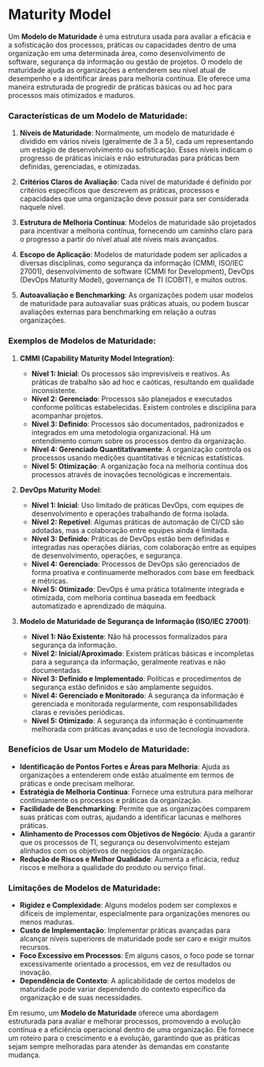 # Maturity Model

Um **Modelo de Maturidade** é uma estrutura usada para avaliar a eficácia e a sofisticação dos processos, práticas ou capacidades dentro de uma organização em uma determinada área, como desenvolvimento de software, segurança da informação ou gestão de projetos. O modelo de maturidade ajuda as organizações a entenderem seu nível atual de desempenho e a identificar áreas para melhoria contínua. Ele oferece uma maneira estruturada de progredir de práticas básicas ou ad hoc para processos mais otimizados e maduros.

### Características de um Modelo de Maturidade:

1. **Níveis de Maturidade**: Normalmente, um modelo de maturidade é dividido em vários níveis (geralmente de 3 a 5), cada um representando um estágio de desenvolvimento ou sofisticação. Esses níveis indicam o progresso de práticas iniciais e não estruturadas para práticas bem definidas, gerenciadas, e otimizadas.

2. **Critérios Claros de Avaliação**: Cada nível de maturidade é definido por critérios específicos que descrevem as práticas, processos e capacidades que uma organização deve possuir para ser considerada naquele nível. 

3. **Estrutura de Melhoria Contínua**: Modelos de maturidade são projetados para incentivar a melhoria contínua, fornecendo um caminho claro para o progresso a partir do nível atual até níveis mais avançados.

4. **Escopo de Aplicação**: Modelos de maturidade podem ser aplicados a diversas disciplinas, como segurança da informação (CMMI, ISO/IEC 27001), desenvolvimento de software (CMMI for Development), DevOps (DevOps Maturity Model), governança de TI (COBIT), e muitos outros.

5. **Autoavaliação e Benchmarking**: As organizações podem usar modelos de maturidade para autoavaliar suas práticas atuais, ou podem buscar avaliações externas para benchmarking em relação a outras organizações.

### Exemplos de Modelos de Maturidade:

1. **CMMI (Capability Maturity Model Integration)**:
   - **Nível 1: Inicial**: Os processos são imprevisíveis e reativos. As práticas de trabalho são ad hoc e caóticas, resultando em qualidade inconsistente.
   - **Nível 2: Gerenciado**: Processos são planejados e executados conforme políticas estabelecidas. Existem controles e disciplina para acompanhar projetos.
   - **Nível 3: Definido**: Processos são documentados, padronizados e integrados em uma metodologia organizacional. Há um entendimento comum sobre os processos dentro da organização.
   - **Nível 4: Gerenciado Quantitativamente**: A organização controla os processos usando medições quantitativas e técnicas estatísticas.
   - **Nível 5: Otimização**: A organização foca na melhoria contínua dos processos através de inovações tecnológicas e incrementais.

2. **DevOps Maturity Model**:
   - **Nível 1: Inicial**: Uso limitado de práticas DevOps, com equipes de desenvolvimento e operações trabalhando de forma isolada.
   - **Nível 2: Repetível**: Algumas práticas de automação de CI/CD são adotadas, mas a colaboração entre equipes ainda é limitada.
   - **Nível 3: Definido**: Práticas de DevOps estão bem definidas e integradas nas operações diárias, com colaboração entre as equipes de desenvolvimento, operações, e segurança.
   - **Nível 4: Gerenciado**: Processos de DevOps são gerenciados de forma proativa e continuamente melhorados com base em feedback e métricas.
   - **Nível 5: Otimizado**: DevOps é uma prática totalmente integrada e otimizada, com melhoria contínua baseada em feedback automatizado e aprendizado de máquina.

3. **Modelo de Maturidade de Segurança de Informação (ISO/IEC 27001)**:
   - **Nível 1: Não Existente**: Não há processos formalizados para segurança da informação.
   - **Nível 2: Inicial/Aproximado**: Existem práticas básicas e incompletas para a segurança da informação, geralmente reativas e não documentadas.
   - **Nível 3: Definido e Implementado**: Políticas e procedimentos de segurança estão definidos e são amplamente seguidos.
   - **Nível 4: Gerenciado e Monitorado**: A segurança da informação é gerenciada e monitorada regularmente, com responsabilidades claras e revisões periódicas.
   - **Nível 5: Otimizado**: A segurança da informação é continuamente melhorada com práticas avançadas e uso de tecnologia inovadora.

### Benefícios de Usar um Modelo de Maturidade:

- **Identificação de Pontos Fortes e Áreas para Melhoria**: Ajuda as organizações a entenderem onde estão atualmente em termos de práticas e onde precisam melhorar.
- **Estratégia de Melhoria Contínua**: Fornece uma estrutura para melhorar continuamente os processos e práticas da organização.
- **Facilidade de Benchmarking**: Permite que as organizações comparem suas práticas com outras, ajudando a identificar lacunas e melhores práticas.
- **Alinhamento de Processos com Objetivos de Negócio**: Ajuda a garantir que os processos de TI, segurança ou desenvolvimento estejam alinhados com os objetivos de negócios da organização.
- **Redução de Riscos e Melhor Qualidade**: Aumenta a eficácia, reduz riscos e melhora a qualidade do produto ou serviço final.

### Limitações de Modelos de Maturidade:

- **Rigidez e Complexidade**: Alguns modelos podem ser complexos e difíceis de implementar, especialmente para organizações menores ou menos maduras.
- **Custo de Implementação**: Implementar práticas avançadas para alcançar níveis superiores de maturidade pode ser caro e exigir muitos recursos.
- **Foco Excessivo em Processos**: Em alguns casos, o foco pode se tornar excessivamente orientado a processos, em vez de resultados ou inovação.
- **Dependência de Contexto**: A aplicabilidade de certos modelos de maturidade pode variar dependendo do contexto específico da organização e de suas necessidades.

Em resumo, um **Modelo de Maturidade** oferece uma abordagem estruturada para avaliar e melhorar processos, promovendo a evolução contínua e a eficiência operacional dentro de uma organização. Ele fornece um roteiro para o crescimento e a evolução, garantindo que as práticas sejam sempre melhoradas para atender às demandas em constante mudança.